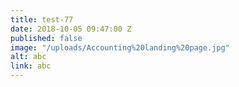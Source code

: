 ```yaml
---
title: test-77
date: 2018-10-05 09:47:00 Z
published: false
image: "/uploads/Accounting%20landing%20page.jpg"
alt: abc
link: abc
---
```


